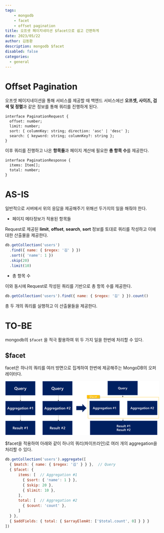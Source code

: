 ```yaml
---
tags: 
    - mongodb
    - facet
    - offset pagination
title: 오프셋 페이지네이션 $facet으로 쉽고 간편하게
date: 2023/05/22
author: 김동환
description: mongodb $facet
disabled: false
categories:
  - general
---
```


# Offset Pagination

오프셋 페이지네이션을 통해 서비스를 제공할 때 백엔드 서비스에선 **오프셋, 사이즈, 검색 및 정렬**과 같은 정보를 통해 쿼리를 진행하게 된다.

```tsx
interface PaginationRequest {
  offset: number;
  limit: number;
  sort: { columnKey: string; direction: 'asc' | 'desc' };
  search: { keyword: string; columnKey?: string };
}
```

이후 쿼리를 진행하고 나온 **항목들**과 페이지 계산에 필요한 **총 항목 수**를 제공한다.

```tsx
interface PaginationResponse {
  items: Item[];
  total: number;
}
```

# AS-IS

일반적으로 서버에서 위의 응답을 제공해주기 위해선 두가지의 일을 해줘야 한다. 

* 페이지 메타정보가 적용된 항목들

Request로 제공된 **limit**, **offset**, **search**, **sort** 정보를 토대로 쿼리를 작성하고 이에 대한 산출물을 제공한다.

```jsx
db.getCollection('users')
  .find({ name: { $regex: '김' } })
  .sort({ 'name': 1 })
  .skip(20)
  .limit(10)
```

* 총 항목 수

이와 동시에 Request로 작성된 쿼리를 기반으로 총 항목 수를 제공한다.

```jsx
db.getCollection('users').find({ name: { $regex: '김' } }).count()
```

총 두 개의 쿼리를 실행하고 이 산출물들을 제공한다.

# TO-BE

mongodb의 `$facet` 을 적극 활용하여 위 두 가지 일을 한번에 처리할 수 있다.

## $facet

facet은 하나의 쿼리를 여러 방면으로 집계하여 한번에 제공해주는 MongoDB의 오퍼레이터다.

![MONGODB_FACET](/assets/images/mongodb/facet.png)

$facet을 적용하여 아래와 같이 하나의 쿼리(파이프라인)로 여러 개의 aggregation을 처리할 수 있다.

```jsx
db.getCollection('users').aggregate([
  { $match: { name: { $regex: '김' } } },  // Query
  { $facet: {
      items: [  // Aggregation #1
        { $sort: { 'name': 1 } },
        { $skip: 20 },
        { $limit: 10 },
      ],
      total: [  // Aggregation #2
        { $count: 'count' },
      ]
  } },
  { $addFields: { total: { $arrayElemAt: ['$total.count', 0] } } }
])
```

